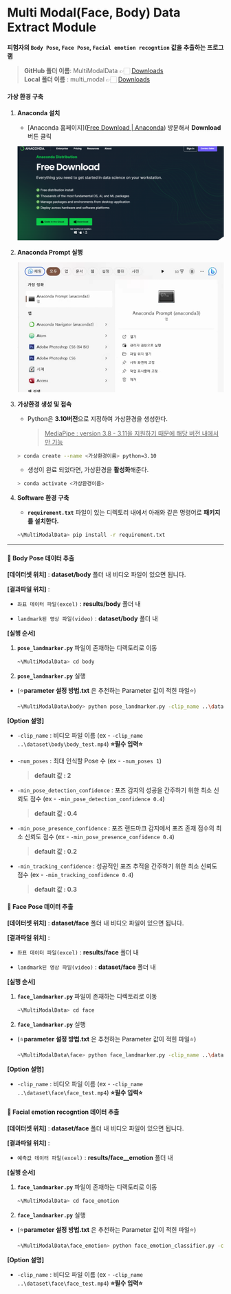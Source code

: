 # Multi Modal(Face, Body) Data Extract Module

**피험자의 `Body Pose`, `Face Pose`, `Facial emotion recogntion` 값을 추출하는 프로그램**
> **GitHub 폴더 이름**: MultiModalData 👉🏻 [Downloads](https://github.com/JeongEunBae/MultiModalData) </br>
> **Local 폴더 이름** : multi_modal 👉🏻 [Downloads](https://drive.google.com/file/d/1tJFk0t0dzGoA-30rauG4GkaGWCaSa7AH/view?usp=sharing)

#### 가상 환경 구축

1. **Anaconda 설치**
   
   - [Anaconda 홈페이지]([Free Download | Anaconda](https://www.anaconda.com/download#Downloads)) 방문해서 **Download** 버튼 클릭
   
   ![](./README_IMG/Anaconda.png)

2. **Anaconda Prompt 실행**
   
   ![](./README_IMG/Anaconda_prompt.png)

3. **가상환경 생성 및 접속**
   
   - Python은 **3.10버전**으로 지정하여 가상환경을 생성한다. 
     
     >  <u>MediaPipe : version 3.8 - 3.11을 지원하기 때문에 해당 버전 내에서만 가능</u>
   
   ```bash
   > conda create --name <가상환경이름> python=3.10
   ```
   
   - 생성이 완료 되었다면, 가상환경을 **활성화**해준다.
   
   ```bash
   > conda activate <가상환경이름>
   ```

4. **Software 환경 구축**
   
   - **`requirement.txt`** 파일이 있는 디렉토리 내에서 아래와 같은 명령어로 **패키지를 설치한다.**
   
   ```bash
   ~\MultiModalData> pip install -r requirement.txt
   ```

---

#### 📌 Body Pose 데이터 추출

**[데이터셋 위치]** : **dataset/body** 폴더 내 비디오 파일이 있으면 됩니다.

**[결과파일 위치]** : 

- `좌표 데이터 파일(excel)` : **results/body** 폴더 내 

- `landmark된 영상 파일(video)` : **dataset/body** 폴더 내

 

**[실행 순서]**

1. **`pose_landmarker.py`** 파일이 존재하는 디렉토리로 이동
   
   ```bash
   ~\MultiModalData> cd body
   ```
   
   

2. **`pose_landmarker.py`** 실행 
- (⭐**parameter 설정 방법.txt** 은 추천하는 Parameter 값이 적힌 파일⭐)
  
  ```bash
  ~\MultiModalData\body> python pose_landmarker.py -clip_name ..\dataset\body\<video clip name>
  ```



**[Option 설명]**

- `-clip_name` :  비디오 파일 이름 (ex - `-clip_name ..\dataset\body\body_test.mp4`) **⭐필수 입력⭐**

- `-num_poses` : 최대 인식할 Pose 수 (ex - `-num_poses 1`) 
  
  > **default 값 : 2**

- `-min_pose_detection_confidence` : 포즈 감지의 성공을 간주하기 위한 최소 신뢰도 점수 (ex - `-min_pose_detection_confidence 0.4`)
  
  > **default 값 : 0.4**

- `-min_pose_presence_confidence` : 포즈 랜드마크 감지에서 포즈 존재 점수의 최소 신뢰도 점수 (ex - `-min_pose_presence_confidence 0.4`)
  
  > **default 값 : 0.2**

- `-min_tracking_confidence` : 성공적인 포즈 추적을 간주하기 위한 최소 신뢰도 점수 (ex - `-min_tracking_confidence 0.4`)
  
  > **default 값 : 0.3**
  
  

#### 📌 Face Pose 데이터 추출

**[데이터셋 위치]** : **dataset/face** 폴더 내 비디오 파일이 있으면 됩니다.

**[결과파일 위치]** :

- `좌표 데이터 파일(excel)` : **results/face** 폴더 내

- `landmark된 영상 파일(video)` : **dataset/face** 폴더 내



**[실행 순서]**

1. **`face_landmarker.py`** 파일이 존재하는 디렉토리로 이동
   
   ```bash
   ~\MultiModalData> cd face
   ```

2. **`face_landmarker.py`** 실행
- (⭐**parameter 설정 방법.txt** 은 추천하는 Parameter 값이 적힌 파일⭐)
  
  ```bash
  ~\MultiModalData\face> python face_landmarker.py -clip_name ..\dataset\face\<video clip name>
  ```

**[Option 설명]**

- `-clip_name` : 비디오 파일 이름 (ex - `-clip_name ..\dataset\face\face_test.mp4`) **⭐필수 입력⭐**



#### 📌 Facial emotion recogntion 데이터 추출

**[데이터셋 위치]** : **dataset/face** 폴더 내 비디오 파일이 있으면 됩니다.

**[결과파일 위치]** :

- `예측값 데이터 파일(excel)` : **results/face__emotion** 폴더 내



**[실행 순서]**

1. **`face_landmarker.py`** 파일이 존재하는 디렉토리로 이동
   
   ```bash
   ~\MultiModalData> cd face_emotion
   ```

2. **`face_landmarker.py`** 실행
- (⭐**parameter 설정 방법.txt** 은 추천하는 Parameter 값이 적힌 파일⭐)
  
  ```bash
  ~\MultiModalData\face_emotion> python face_emotion_classifier.py -clip_name ..\dataset\face\<video clip name>
  ```

**[Option 설명]**

- `-clip_name` : 비디오 파일 이름 (ex - `-clip_name ..\dataset\face\face_test.mp4`) **⭐필수 입력⭐**



